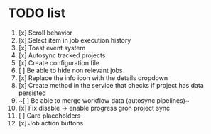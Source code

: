 # TODO list

1. [x] Scroll behavior
2. [x] Select item in job execution history
3. [x] Toast event system
4. [x] Autosync tracked projects
5. [x] Create configuration file
6. [ ] Be able to hide non relevant jobs
7. [x] Replace the info icon with the details dropdown
8. [x] Create method in the service that checks if project has data persisted
9. ~[ ] Be able to merge workflow data (autosync pipelines)~
10. [x] Fix disable -> enable progress gron project sync
11. [ ] Card placeholders
12. [x] Job action buttons
